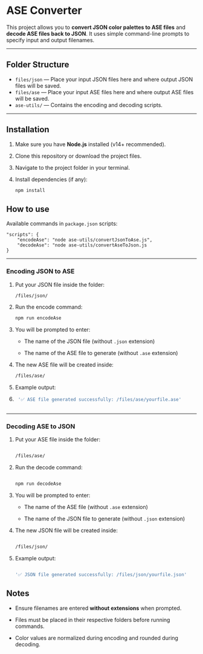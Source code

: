 # ASE Converter

This project allows you to **convert JSON color palettes to ASE files** and **decode ASE files back to JSON**. It uses simple command-line prompts to specify input and output filenames.

---

## Folder Structure

- `files/json` — Place your input JSON files here and where output JSON files will be saved.
- `files/ase` — Place your input ASE files here and where output ASE files will be saved.
- `ase-utils/` — Contains the encoding and decoding scripts.

---

## Installation

1. Make sure you have **Node.js** installed (v14+ recommended).

2. Clone this repository or download the project files.

3. Navigate to the project folder in your terminal.

4. Install dependencies (if any):
   ```bash
   npm install

## How to use
Available commands in `package.json` scripts:

    "scripts": {
	    "encodeAse": "node ase-utils/convertJsonToAse.js",
	    "decodeAse": "node ase-utils/convertAseToJson.js
	}

----------

### Encoding JSON to ASE

1.  Put your JSON file inside the folder:
    
    ```bash
    /files/json/
    
2.  Run the encode command:
    
    ```bash
    npm run encodeAse
    
3.  You will be prompted to enter:
    
    -   The name of the JSON file (without `.json` extension)
        
    -   The name of the ASE file to generate (without `.ase` extension)
        
4.  The new ASE file will be created inside:
    
    ```bash
    /files/ase/
    
5.  Example output: 
6. ```bash
	'✅ ASE file generated successfully: /files/ase/yourfile.ase'
	
----------

### Decoding ASE to JSON

1.  Put your ASE file inside the folder:
    
    ```bash
    
    /files/ase/
    
2.  Run the decode command:
    
    ```bash
    
    npm run decodeAse
    
3.  You will be prompted to enter:
    
    -   The name of the ASE file (without `.ase` extension)
        
    -   The name of the JSON file to generate (without `.json` extension)
        
4.  The new JSON file will be created inside:
    
    ```bash
    
    /files/json/
    
5.  Example output:
    
    ```bash
    
    '✅ JSON file generated successfully: /files/json/yourfile.json'
    
  ## Notes

-   Ensure filenames are entered **without extensions** when prompted.
    
-   Files must be placed in their respective folders before running commands.
    
-   Color values are normalized during encoding and rounded during decoding.